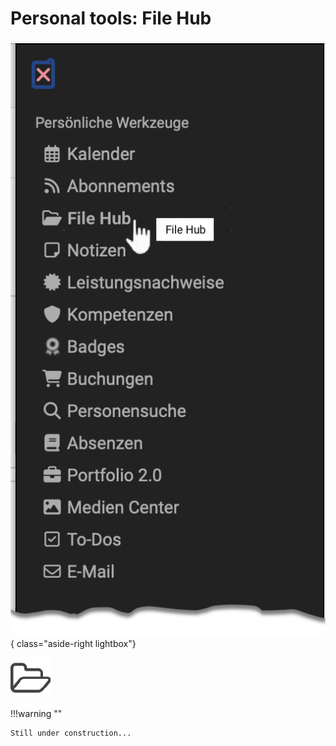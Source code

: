 # Personal tools: File Hub

![pers_menu_file_hub_v1_de.png](assets/pers_menu_file_hub_v1_de.png){ class="aside-right lightbox"}

![icon_file_hub.png](assets/icon_file_hub.png)


!!!warning ""

    Still under construction...

